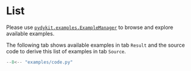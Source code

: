 # List

Please use
[`pydykit.examples.ExampleManager`](../api_reference/example_manager.md#example_manager)
to browse and explore available examples.

The following tab shows available examples in tab `Result` and the source code to derive this list of examples in tab `Source`.

```python exec="true" source="tabbed-right" html="true"
--8<-- "examples/code.py"
```

<!-- ````md exec="true" source="tabbed-right"
```python exec="true" html="true"
--8<-- "examples/code.py"
```
```` -->
